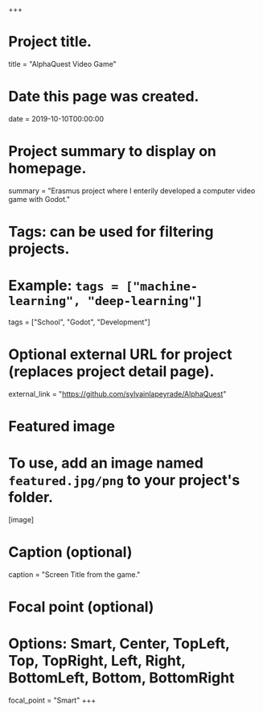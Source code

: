 +++
# Project title.
title = "AlphaQuest Video Game"

# Date this page was created.
date = 2019-10-10T00:00:00

# Project summary to display on homepage.
summary = "Erasmus project where I enterily developed a computer video game with Godot."

# Tags: can be used for filtering projects.
# Example: `tags = ["machine-learning", "deep-learning"]`
tags = ["School", "Godot", "Development"]

# Optional external URL for project (replaces project detail page).
external_link = "https://github.com/sylvainlapeyrade/AlphaQuest"

# Featured image
# To use, add an image named `featured.jpg/png` to your project's folder. 
[image]
  # Caption (optional)
  caption = "Screen Title from the game."

  # Focal point (optional)
  # Options: Smart, Center, TopLeft, Top, TopRight, Left, Right, BottomLeft, Bottom, BottomRight
  focal_point = "Smart"
+++
